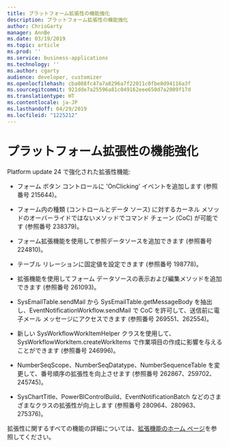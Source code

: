 ```yaml
---
title: プラットフォーム拡張性の機能強化
description: プラットフォーム拡張性の機能強化
author: ChrisGarty
manager: AnnBe
ms.date: 03/19/2019
ms.topic: article
ms.prod: ''
ms.service: business-applications
ms.technology: ''
ms.author: cgarty
audience: developer, customizer
ms.openlocfilehash: cba088fc47a7a8296a7f22011c0fbe8d94116a3f
ms.sourcegitcommit: 921dde7a25596a81c049162eee650d7a2009f17d
ms.translationtype: HT
ms.contentlocale: ja-JP
ms.lasthandoff: 04/29/2019
ms.locfileid: "1225212"
---
```

# <a name="platform-extensibility-enhancements"></a>プラットフォーム拡張性の機能強化

Platform update 24 で強化された拡張性機能:

- フォーム ボタン コントロールに 'OnClicking' イベントを追加します (参照番号 215644)。

- フォーム内の種類 (コントロールとデータ ソース) に対するカーネル メソッドのオーバーライドではないメソッドでコマンド チェーン (CoC) が可能です (参照番号 238379)。

- フォーム拡張機能を使用して参照データソースを追加できます (参照番号 224810)。

- テーブル リレーションに固定値を設定できます (参照番号 198778)。

- 拡張機能を使用してフォーム データソースの表示および編集メソッドを追加できます (参照番号 261093)。

- SysEmailTable.sendMail から SysEmailTable.getMessageBody を抽出し、EventNotificationWorkflow.sendMail で CoC を許可して、送信前に電子メール メッセージにアクセスできます (参照番号 269551、262554)。

- 新しい SysWorkflowWorkItemHelper クラスを使用して、SysWorkflowWorkItem.createWorkItems で作業項目の作成に影響を与えることができます (参照番号 246996)。

- NumberSeqScope、NumberSeqDatatype、NumberSequenceTable を変更して、番号順序の拡張性を向上させます (参照番号 262867、259702、245745)。

- SysChartTitle、PowerBIControlBuild、EventNotificationBatch などのさまざまなクラスの拡張性が向上します (参照番号 280964、280963、275376)。

拡張性に関するすべての機能の詳細については、[拡張機能のホーム ページ](https://docs.microsoft.com/dynamics365/unified-operations/dev-itpro/extensibility/extensibility-home-page)を参照してください。
